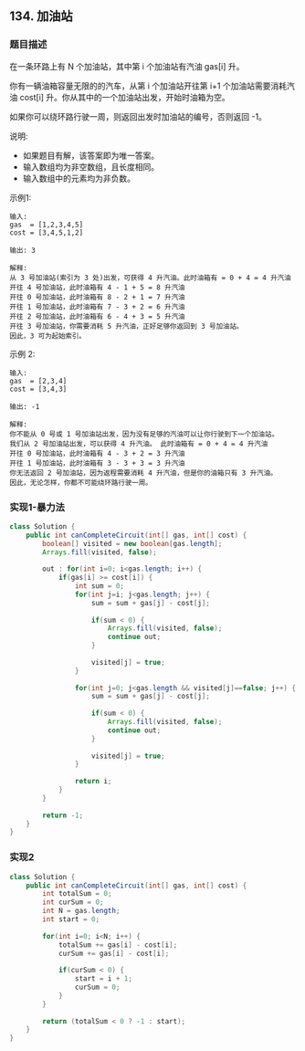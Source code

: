 ## 134. 加油站

### 题目描述

在一条环路上有 N 个加油站，其中第 i 个加油站有汽油 gas[i] 升。

你有一辆油箱容量无限的的汽车，从第 i 个加油站开往第 i+1 个加油站需要消耗汽油 cost[i] 升。你从其中的一个加油站出发，开始时油箱为空。

如果你可以绕环路行驶一周，则返回出发时加油站的编号，否则返回 -1。

说明:

- 如果题目有解，该答案即为唯一答案。
- 输入数组均为非空数组，且长度相同。
- 输入数组中的元素均为非负数。

示例1:

    输入: 
    gas  = [1,2,3,4,5]
    cost = [3,4,5,1,2]
    
    输出: 3
    
    解释:
    从 3 号加油站(索引为 3 处)出发，可获得 4 升汽油。此时油箱有 = 0 + 4 = 4 升汽油
    开往 4 号加油站，此时油箱有 4 - 1 + 5 = 8 升汽油
    开往 0 号加油站，此时油箱有 8 - 2 + 1 = 7 升汽油
    开往 1 号加油站，此时油箱有 7 - 3 + 2 = 6 升汽油
    开往 2 号加油站，此时油箱有 6 - 4 + 3 = 5 升汽油
    开往 3 号加油站，你需要消耗 5 升汽油，正好足够你返回到 3 号加油站。
    因此，3 可为起始索引。

示例 2:

    输入: 
    gas  = [2,3,4]
    cost = [3,4,3]
    
    输出: -1
    
    解释:
    你不能从 0 号或 1 号加油站出发，因为没有足够的汽油可以让你行驶到下一个加油站。
    我们从 2 号加油站出发，可以获得 4 升汽油。 此时油箱有 = 0 + 4 = 4 升汽油
    开往 0 号加油站，此时油箱有 4 - 3 + 2 = 3 升汽油
    开往 1 号加油站，此时油箱有 3 - 3 + 3 = 3 升汽油
    你无法返回 2 号加油站，因为返程需要消耗 4 升汽油，但是你的油箱只有 3 升汽油。
    因此，无论怎样，你都不可能绕环路行驶一周。

### 实现1-暴力法

```java
class Solution {
    public int canCompleteCircuit(int[] gas, int[] cost) {
        boolean[] visited = new boolean[gas.length];
        Arrays.fill(visited, false);
        
        out : for(int i=0; i<gas.length; i++) {
            if(gas[i] >= cost[i]) {
                int sum = 0;
                for(int j=i; j<gas.length; j++) {
                    sum = sum + gas[j] - cost[j];
                    
                    if(sum < 0) {
                        Arrays.fill(visited, false);
                        continue out;
                    }
                    
                    visited[j] = true;
                }
                
                for(int j=0; j<gas.length && visited[j]==false; j++) {
                    sum = sum + gas[j] - cost[j];
                    
                    if(sum < 0) {
                        Arrays.fill(visited, false);
                        continue out;
                    }
                    
                    visited[j] = true;
                }
                
                return i;
            }
        }
        
        return -1;
    }
}
```

### 实现2

```java
class Solution {
    public int canCompleteCircuit(int[] gas, int[] cost) {
        int totalSum = 0;
        int curSum = 0;
        int N = gas.length;
        int start = 0;
        
        for(int i=0; i<N; i++) {
            totalSum += gas[i] - cost[i];
            curSum += gas[i] - cost[i];
            
            if(curSum < 0) {
                start = i + 1;
                curSum = 0;
            }
        }
        
        return (totalSum < 0 ? -1 : start);
    }
}
```
